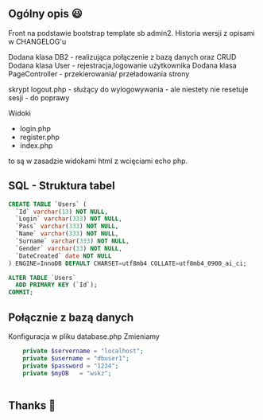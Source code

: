 ## Ogólny opis :smiley:

Front na podstawie bootstrap template sb admin2. Historia wersji z opisami w CHANGELOG'u

Dodana klasa DB2 - realizująca połączenie z bazą danych oraz CRUD
Dodana klasa User - rejestracja,logowanie użytkownika
Dodana klasa PageController - przekierowania/ przeładowania strony

skrypt logout.php - służący do wylogowywania - ale niestety nie resetuje sesji - do poprawy


Widoki
- login.php
- register.php
- index.php

to są w zasadzie widokami html z wcięciami echo php.

## SQL - Struktura tabel 
```sql
CREATE TABLE `Users` (
  `Id` varchar(13) NOT NULL,
  `Login` varchar(333) NOT NULL,
  `Pass` varchar(333) NOT NULL,
  `Name` varchar(333) NOT NULL,
  `Surname` varchar(333) NOT NULL,
  `Gender` varchar(33) NOT NULL,
  `DateCreated` date NOT NULL
) ENGINE=InnoDB DEFAULT CHARSET=utf8mb4 COLLATE=utf8mb4_0900_ai_ci;

ALTER TABLE `Users`
  ADD PRIMARY KEY (`Id`);
COMMIT;
```

## Połącznie z bazą danych
Konfiguracja w pliku database.php
Zmieniamy
```php
    private $servername = "localhost";
    private $username = "dbuser1";
    private $password = "1234";
    private $myDB   = "wskz";
    
```


## Thanks :pray: